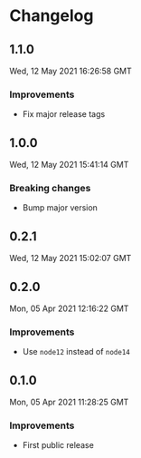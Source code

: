 # Changelog

## 1.1.0
Wed, 12 May 2021 16:26:58 GMT

### Improvements
- Fix major release tags

## 1.0.0
Wed, 12 May 2021 15:41:14 GMT

### Breaking changes
- Bump major version

## 0.2.1
Wed, 12 May 2021 15:02:07 GMT

## 0.2.0
Mon, 05 Apr 2021 12:16:22 GMT

### Improvements
- Use `node12` instead of `node14`

## 0.1.0
Mon, 05 Apr 2021 11:28:25 GMT

### Improvements
- First public release

